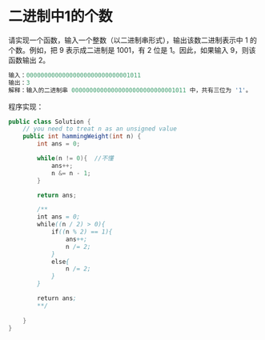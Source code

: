 # 二进制中1的个数

请实现一个函数，输入一个整数（以二进制串形式），输出该数二进制表示中 1 的个数。例如，把 9 表示成二进制是 1001，有 2 位是 1。因此，如果输入 9，则该函数输出 2。

```java
输入：00000000000000000000000000001011
输出：3
解释：输入的二进制串 00000000000000000000000000001011 中，共有三位为 '1'。

```

程序实现：

```java
public class Solution {
    // you need to treat n as an unsigned value
    public int hammingWeight(int n) {
        int ans = 0;

        while(n != 0){  //不懂
            ans++;
            n &= n - 1;
        }

        return ans;

        /**
        int ans = 0;
        while((n / 2) > 0){
            if((n % 2) == 1){
                ans++;
                n /= 2;
            }
            else{
                n /= 2;
            }
        }

        return ans;
        **/
        
    }
}
```


